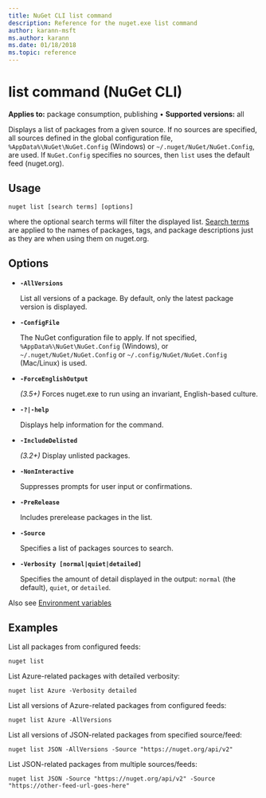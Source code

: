 ```yaml
---
title: NuGet CLI list command
description: Reference for the nuget.exe list command
author: karann-msft
ms.author: karann
ms.date: 01/18/2018
ms.topic: reference
---
```


# list command (NuGet CLI)

**Applies to:** package consumption, publishing &bullet; **Supported versions:** all

Displays a list of packages from a given source. If no sources are specified, all sources defined in the global configuration file, `%AppData%\NuGet\NuGet.Config` (Windows) or `~/.nuget/NuGet/NuGet.Config`, are used. If `NuGet.Config` specifies no sources, then `list` uses the default feed (nuget.org).

## Usage

```cli
nuget list [search terms] [options]
```

where the optional search terms will filter the displayed list. [Search terms](/nuget/consume-packages/finding-and-choosing-packages#search-syntax) are applied to the names of packages, tags, and package descriptions just as they are when using them on nuget.org. 

## Options

- **`-AllVersions`**

  List all versions of a package. By default, only the latest package version is displayed.

- **`-ConfigFile`**

  The NuGet configuration file to apply. If not specified, `%AppData%\NuGet\NuGet.Config` (Windows), or `~/.nuget/NuGet/NuGet.Config` or `~/.config/NuGet/NuGet.Config` (Mac/Linux) is used.

- **`-ForceEnglishOutput`**

  *(3.5+)* Forces nuget.exe to run using an invariant, English-based culture.

- **`-?|-help`**

  Displays help information for the command.

- **`-IncludeDelisted`**

  *(3.2+)* Display unlisted packages.

- **`-NonInteractive`**

  Suppresses prompts for user input or confirmations.

- **`-PreRelease`**

  Includes prerelease packages in the list.

- **`-Source`**

  Specifies a list of packages sources to search.

- **`-Verbosity [normal|quiet|detailed]`**

  Specifies the amount of detail displayed in the output: `normal` (the default), `quiet`, or `detailed`.

Also see [Environment variables](cli-ref-environment-variables.md)

## Examples

List all packages from configured feeds:
```
nuget list
```
List Azure-related packages with detailed verbosity:
```
nuget list Azure -Verbosity detailed
```
List all versions of Azure-related packages from configured feeds:
```
nuget list Azure -AllVersions
```
List all versions of JSON-related packages from specified source/feed:
```
nuget list JSON -AllVersions -Source "https://nuget.org/api/v2"
```
List JSON-related packages from multiple sources/feeds:
```
nuget list JSON -Source "https://nuget.org/api/v2" -Source "https://other-feed-url-goes-here"
```
